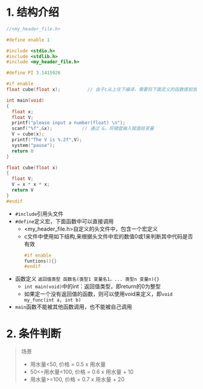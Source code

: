 


# 1. 结构介绍
```c
//<my_header_file.h>

#define enable 1
```
```c
#include <stdio.h>
#include <stdlib.h>
#include <my_header_file.h>

#define PI 3.1415926

#if enable
float cube(float x);          // 由于c从上往下编译，需要将下面定义的函数提前放在上面声明一下

int main(void)
{
  float x;
  float V;
  printf("please input a number(float) \n");
  scanf("%f",&x);           // 通过 &，将键盘输入赋值给变量
  V = cube(x);
  printf("The V is %.2f",V);
  system("pause");
  return 0
}

float cube(float x)
{
  float V;
  V = x * x * x;
  return V
}
#endif
```
- `#include`引用头文件
- `#define`定义宏，下面函数中可以直接调用
  - <my_header_file.h>自定义的头文件中，包含一个宏定义
  - c文件中使用如下结构,来根据头文件中宏的数值0或1来判断其中代码是否有效
    ```c
    #if enable
    funtions(){}
    #endif
    ```
- 函数定义 `返回值类型 函数名(类型1 变量名1，... 类型n 变量n){}`
  - `int main(void)`中的int：返回值类型，即return的0为整型
  - 如果定一个没有返回值的函数，则可以使用void来定义，即`void my_func(int a, int b)`
- `main`函数不能被其他函数调用，也不能被自己调用


# 2. 条件判断

> 场景
> - 用水量<50, 价格 = 0.5 x 用水量
> - 50<=用水量<100, 价格 = 0.6 x 用水量 + 10
> - 用水量>=100, 价格 = 0.7 x 用水量 + 20








































